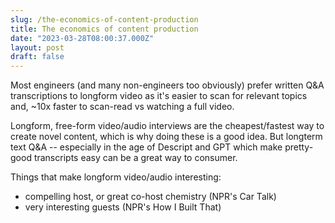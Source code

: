 ```yaml
---
slug: /the-economics-of-content-production
title: The economics of content production
date: "2023-03-28T08:00:37.000Z"
layout: post
draft: false
---
```


Most engineers (and many non-engineers too obviously) prefer written Q&A transcriptions to longform video as it's easier to scan for relevant topics and, ~10x faster to scan-read vs watching a full video.

Longform, free-form video/audio interviews are the cheapest/fastest way to create novel content, which is why doing these is a good idea. But longterm text Q&A -- especially in the age of Descript and GPT which make pretty-good transcripts easy can be a great way to consumer.

Things that make longform video/audio interesting:
- compelling host, or great co-host chemistry (NPR's Car Talk)
- very interesting guests (NPR's How I Built That)
